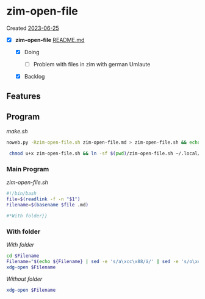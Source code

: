 # zim-open-file
Created [2023-06-25]()
- [x]  **zim-open-file**  [README.md](README.md)
    - [x] Doing
        - [ ] Problem with files in zim with german Umlaute
    - [x] Backlog


## Features


## Program

*make.sh*
```bash
noweb.py -Rzim-open-file.sh zim-open-file.md > zim-open-file.sh && echo 'fertig'
```


```bash
 chmod u+x zim-open-file.sh && ln -sf $(pwd)/zim-open-file.sh ~/.local/bin/zim-open-file.sh && echo 'fertig'
 ```

### Main Program

*zim-open-file.sh*
```bash
#!/bin/bash
file=$(readlink -f -n "$1")
Filename=$(basename $file .md)

#*With folder}}
```

### With folder

*With folder*
```bash
cd $Filename
Filename="$(echo ${Filename} | sed -e 's/a\xcc\x88/ä/' | sed -e 's/o\xcc\x88/ö/' | sed -e 's/u\xcc\x88/ü/' | sed -e 's/A\xcc\x88/Ä/' | sed -e 's/O\xcc\x88/Ö/' | sed -e 's/U\xcc\x88/Ü/')"
xdg-open $Filename
```

*Without folder*
```bash
xdg-open $Filename
```
